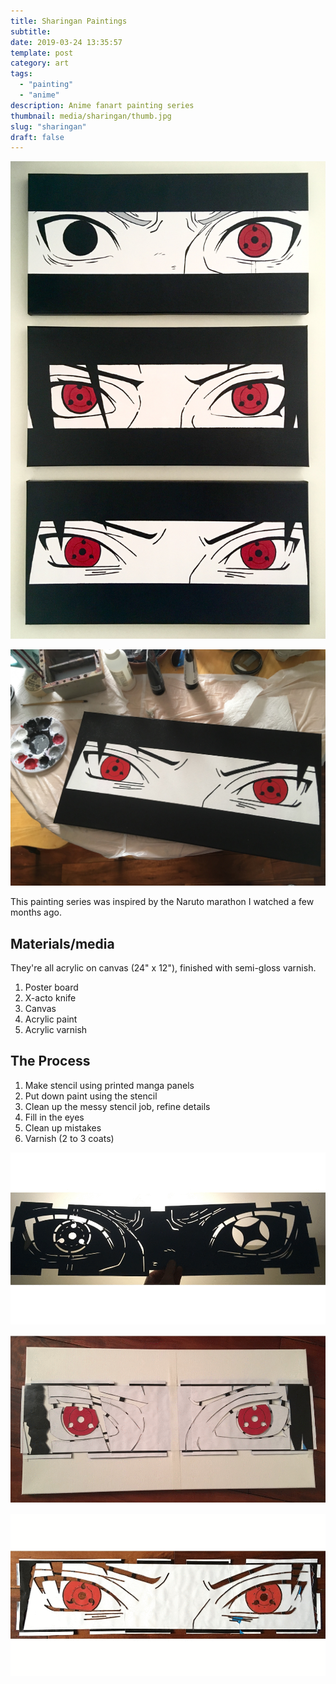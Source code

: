 ```yaml
---
title: Sharingan Paintings
subtitle:
date: 2019-03-24 13:35:57
template: post
category: art
tags:
  - "painting"
  - "anime"
description: Anime fanart painting series
thumbnail: media/sharingan/thumb.jpg
slug: "sharingan"
draft: false
---
```


![yep yep yep](./full.jpg "yea")

![yep yep yep](./sasuke-table.jpg "yea")

This painting series was inspired by the Naruto marathon I watched a few months ago.

## Materials/media

They're all acrylic on canvas (24" x 12"), finished with semi-gloss varnish.

1. Poster board
1. X-acto knife
1. Canvas
1. Acrylic paint
1. Acrylic varnish

## The Process

1. Make stencil using printed manga panels
1. Put down paint using the stencil
1. Clean up the messy stencil job, refine details
1. Fill in the eyes
1. Clean up mistakes
1. Varnish (2 to 3 coats)

![hrm](./kakashi-process.gif)

![hrm](./itachi-process-2.gif)

![hrm](./sasuke-process.gif)
